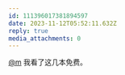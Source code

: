 ```yaml
---
id: 111396017381894597
date: 2023-11-12T05:52:11.632Z
reply: true
media_attachments: 0
---
```


[@m](https://ima.cm/@m) 我看了这几本免费。

